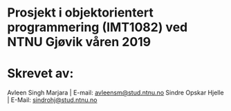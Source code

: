 # Prosjekt i objektorientert programmering (IMT1082) ved NTNU Gjøvik våren 2019 

# Skrevet av:

Avleen Singh Marjara | E-mail: avleensm@stud.ntnu.no
Sindre Opskar Hjelle | E-Mail: sindrohj@stud.ntnu.no 


